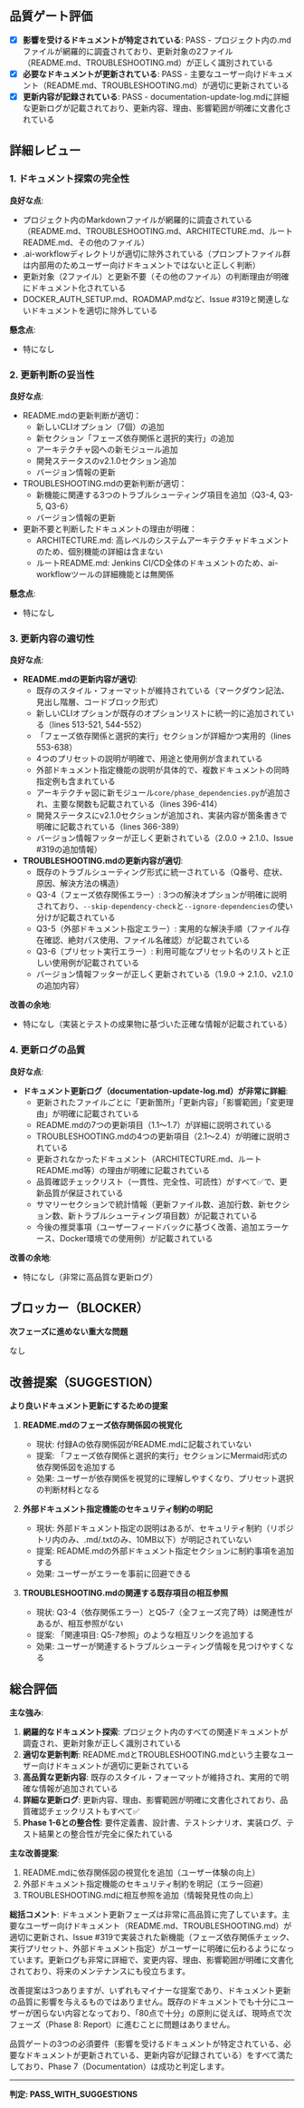 ## 品質ゲート評価

- [x] **影響を受けるドキュメントが特定されている**: PASS - プロジェクト内の.mdファイルが網羅的に調査されており、更新対象の2ファイル（README.md、TROUBLESHOOTING.md）が正しく識別されている
- [x] **必要なドキュメントが更新されている**: PASS - 主要なユーザー向けドキュメント（README.md、TROUBLESHOOTING.md）が適切に更新されている
- [x] **更新内容が記録されている**: PASS - documentation-update-log.mdに詳細な更新ログが記載されており、更新内容、理由、影響範囲が明確に文書化されている

## 詳細レビュー

### 1. ドキュメント探索の完全性

**良好な点**:
- プロジェクト内のMarkdownファイルが網羅的に調査されている（README.md、TROUBLESHOOTING.md、ARCHITECTURE.md、ルートREADME.md、その他のファイル）
- .ai-workflowディレクトリが適切に除外されている（プロンプトファイル群は内部用のためユーザー向けドキュメントではないと正しく判断）
- 更新対象（2ファイル）と更新不要（その他のファイル）の判断理由が明確にドキュメント化されている
- DOCKER_AUTH_SETUP.md、ROADMAP.mdなど、Issue #319と関連しないドキュメントを適切に除外している

**懸念点**:
- 特になし

### 2. 更新判断の妥当性

**良好な点**:
- README.mdの更新判断が適切：
  - 新しいCLIオプション（7個）の追加
  - 新セクション「フェーズ依存関係と選択的実行」の追加
  - アーキテクチャ図への新モジュール追加
  - 開発ステータスのv2.1.0セクション追加
  - バージョン情報の更新
- TROUBLESHOOTING.mdの更新判断が適切：
  - 新機能に関連する3つのトラブルシューティング項目を追加（Q3-4, Q3-5, Q3-6）
  - バージョン情報の更新
- 更新不要と判断したドキュメントの理由が明確：
  - ARCHITECTURE.md: 高レベルのシステムアーキテクチャドキュメントのため、個別機能の詳細は含まない
  - ルートREADME.md: Jenkins CI/CD全体のドキュメントのため、ai-workflowツールの詳細機能とは無関係

**懸念点**:
- 特になし

### 3. 更新内容の適切性

**良好な点**:
- **README.mdの更新内容が適切**:
  - 既存のスタイル・フォーマットが維持されている（マークダウン記法、見出し階層、コードブロック形式）
  - 新しいCLIオプションが既存のオプションリストに統一的に追加されている（lines 513-521, 544-552）
  - 「フェーズ依存関係と選択的実行」セクションが詳細かつ実用的（lines 553-638）
  - 4つのプリセットの説明が明確で、用途と使用例が含まれている
  - 外部ドキュメント指定機能の説明が具体的で、複数ドキュメントの同時指定例も含まれている
  - アーキテクチャ図に新モジュール`core/phase_dependencies.py`が追加され、主要な関数も記載されている（lines 396-414）
  - 開発ステータスにv2.1.0セクションが追加され、実装内容が箇条書きで明確に記載されている（lines 366-389）
  - バージョン情報フッターが正しく更新されている（2.0.0 → 2.1.0、Issue #319の追加情報）
- **TROUBLESHOOTING.mdの更新内容が適切**:
  - 既存のトラブルシューティング形式に統一されている（Q番号、症状、原因、解決方法の構造）
  - Q3-4（フェーズ依存関係エラー）: 3つの解決オプションが明確に説明されており、`--skip-dependency-check`と`--ignore-dependencies`の使い分けが記載されている
  - Q3-5（外部ドキュメント指定エラー）: 実用的な解決手順（ファイル存在確認、絶対パス使用、ファイル名確認）が記載されている
  - Q3-6（プリセット実行エラー）: 利用可能なプリセット名のリストと正しい使用例が記載されている
  - バージョン情報フッターが正しく更新されている（1.9.0 → 2.1.0、v2.1.0の追加内容）

**改善の余地**:
- 特になし（実装とテストの成果物に基づいた正確な情報が記載されている）

### 4. 更新ログの品質

**良好な点**:
- **ドキュメント更新ログ（documentation-update-log.md）が非常に詳細**:
  - 更新されたファイルごとに「更新箇所」「更新内容」「影響範囲」「変更理由」が明確に記載されている
  - README.mdの7つの更新項目（1.1～1.7）が詳細に説明されている
  - TROUBLESHOOTING.mdの4つの更新項目（2.1～2.4）が明確に説明されている
  - 更新されなかったドキュメント（ARCHITECTURE.md、ルートREADME.md等）の理由が明確に記載されている
  - 品質確認チェックリスト（一貫性、完全性、可読性）がすべて✅で、更新品質が保証されている
  - サマリーセクションで統計情報（更新ファイル数、追加行数、新セクション数、新トラブルシューティング項目数）が記載されている
  - 今後の推奨事項（ユーザーフィードバックに基づく改善、追加エラーケース、Docker環境での使用例）が記載されている

**改善の余地**:
- 特になし（非常に高品質な更新ログ）

## ブロッカー（BLOCKER）

**次フェーズに進めない重大な問題**

なし

## 改善提案（SUGGESTION）

**より良いドキュメント更新にするための提案**

1. **README.mdのフェーズ依存関係図の視覚化**
   - 現状: 付録Aの依存関係図がREADME.mdに記載されていない
   - 提案: 「フェーズ依存関係と選択的実行」セクションにMermaid形式の依存関係図を追加する
   - 効果: ユーザーが依存関係を視覚的に理解しやすくなり、プリセット選択の判断材料となる

2. **外部ドキュメント指定機能のセキュリティ制約の明記**
   - 現状: 外部ドキュメント指定の説明はあるが、セキュリティ制約（リポジトリ内のみ、.md/.txtのみ、10MB以下）が明記されていない
   - 提案: README.mdの外部ドキュメント指定セクションに制約事項を追加する
   - 効果: ユーザーがエラーを事前に回避できる

3. **TROUBLESHOOTING.mdの関連する既存項目の相互参照**
   - 現状: Q3-4（依存関係エラー）とQ5-7（全フェーズ完了時）は関連性があるが、相互参照がない
   - 提案: 「関連項目: Q5-7参照」のような相互リンクを追加する
   - 効果: ユーザーが関連するトラブルシューティング情報を見つけやすくなる

## 総合評価

**主な強み**:
1. **網羅的なドキュメント探索**: プロジェクト内のすべての関連ドキュメントが調査され、更新対象が正しく識別されている
2. **適切な更新判断**: README.mdとTROUBLESHOOTING.mdという主要なユーザー向けドキュメントが適切に更新されている
3. **高品質な更新内容**: 既存のスタイル・フォーマットが維持され、実用的で明確な情報が追加されている
4. **詳細な更新ログ**: 更新内容、理由、影響範囲が明確に文書化されており、品質確認チェックリストもすべて✅
5. **Phase 1-6との整合性**: 要件定義書、設計書、テストシナリオ、実装ログ、テスト結果との整合性が完全に保たれている

**主な改善提案**:
1. README.mdに依存関係図の視覚化を追加（ユーザー体験の向上）
2. 外部ドキュメント指定機能のセキュリティ制約を明記（エラー回避）
3. TROUBLESHOOTING.mdに相互参照を追加（情報発見性の向上）

**総括コメント**:
ドキュメント更新フェーズは非常に高品質に完了しています。主要なユーザー向けドキュメント（README.md、TROUBLESHOOTING.md）が適切に更新され、Issue #319で実装された新機能（フェーズ依存関係チェック、実行プリセット、外部ドキュメント指定）がユーザーに明確に伝わるようになっています。更新ログも非常に詳細で、変更内容、理由、影響範囲が明確に文書化されており、将来のメンテナンスにも役立ちます。

改善提案は3つありますが、いずれもマイナーな提案であり、ドキュメント更新の品質に影響を与えるものではありません。既存のドキュメントでも十分にユーザーが困らない内容となっており、「80点で十分」の原則に従えば、現時点で次フェーズ（Phase 8: Report）に進むことに問題はありません。

品質ゲートの3つの必須要件（影響を受けるドキュメントが特定されている、必要なドキュメントが更新されている、更新内容が記録されている）をすべて満たしており、Phase 7（Documentation）は成功と判定します。

---
**判定: PASS_WITH_SUGGESTIONS**